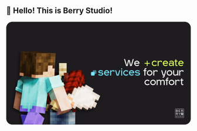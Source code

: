 ## 👋 Hello! This is Berry Studio!

![Splash of Berry Development](https://github.com/Berry-Development/.github/blob/51e1a14ee67014a08b87bd7e11dfac069b0cbd3d/profile/assets/berrysplash-dev.png)
